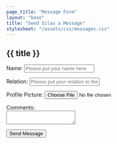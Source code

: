 ```yaml
---
page_title: "Message Form"
layout: "base"
title: "Send Silas a Message"
stylesheet: "/assets/css/messages.css"
---
```



<div class="form-container">
  <h2>{{ title }}</h2>

  <form method="post" name="Send Silas a Message" data-netlify="true" enctype="multipart/form-data" action="/thank-you">
    <p>
      <label for="name">Name:</label>
      <input type="text" name="name" id="name" placeholder="Please put your name here" required>
    </p>
        <p>
      <label for="relation">Relation:</label>
      <input type="text" name="relation" id="name" placeholder="Please put your relation to the graduate here">
    </p>
    <p>
      <label for="picture">Profile Picture:</label>
      <input type="file" name="picture" id="picture">
    </p>
    <p>
      <label for="comments">Comments:</label><br/>
      <textarea name="comments" id="comments" required></textarea>
    </p>
    <p>
      <input type="submit" value="Send Message" id="button">
    </p>
  </form>
</div>